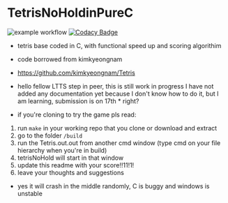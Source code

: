 # TetrisNoHoldinPureC

![example workflow](https://github.com/technocrat13/MiniProject_Template/actions/workflows/main.yml/badge.svg)
[![Codacy Badge](https://app.codacy.com/project/badge/Grade/754ff015c0d445f69d5cae69dd70ced8)](https://www.codacy.com/gh/technocrat13/MiniProject_Template/dashboard?utm_source=github.com&amp;utm_medium=referral&amp;utm_content=technocrat13/MiniProject_Template&amp;utm_campaign=Badge_Grade)


* tetris base coded in C, with functional speed up and scoring algorithim
* code borrowed from kimkyeongnam

* https://github.com/kimkyeongnam/Tetris


* hello fellow LTTS step in peer, this is still work in progress I have not added any documentation yet because I don't know how to do it, but I am learning, submission is on 17th * right?

* if you're cloning to try the game pls read:
1) run `make` in your working repo that you clone or download and extract
2) go to the folder `/build`
3) run the Tetris.out.out from another cmd window (type cmd on your file hierarchy when you're in build)
4) tetrisNoHold will start in that window
5) update this readme with your score!!11!1!
6) leave your thoughts and suggestions


* yes it will crash in the middle randomly, C is buggy and windows is unstable

